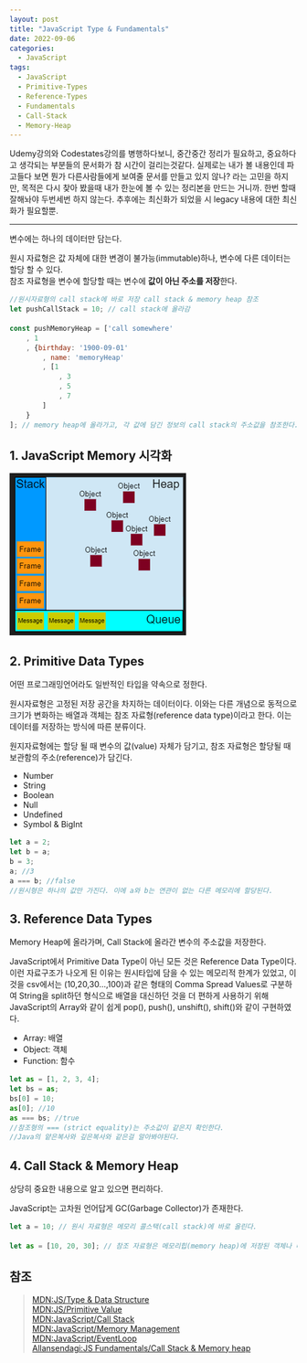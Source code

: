 ```yaml
---
layout: post
title: "JavaScript Type & Fundamentals"
date: 2022-09-06
categories:
  - JavaScript
tags:
  - JavaScript
  - Primitive-Types
  - Reference-Types
  - Fundamentals
  - Call-Stack
  - Memory-Heap
---
```


Udemy강의와 Codestates강의를 병행하다보니, 중간중간 정리가 필요하고, 중요하다고 생각되는 부분들의 문서화가 참 시간이 걸리는것같다. 실제로는 내가 볼 내용인데 파고들다 보면 뭔가 다른사람들에게 보여줄 문서를 만들고 있지 않나? 라는 고민을 하지만, 목적은 다시 찾아 봤을때 내가 한눈에 볼 수 있는 정리본을 만드는 거니까. 한번 할때 잘해놔야 두번세번 하지 않는다. 추후에는 최신화가 되었을 시 legacy 내용에 대한 최신화가 필요할뿐.

---

변수에는 하나의 데이터만 담는다.

원시 자료형은 값 자체에 대한 변경이 불가능(immutable)하나, 변수에 다른 데이터는 할당 할 수 있다.  
참조 자료형을 변수에 할당할 때는 변수에 **값이 아닌 주소를 저장**한다.

```javascript
//원시자료형의 call stack에 바로 저장 call stack & memory heap 참조
let pushCallStack = 10; // call stack에 올라감

const pushMemoryHeap = ['call somewhere'
    , 1
    , {birthday: '1900-09-01'
        , name: 'memoryHeap'
        , [1
            , 3
            , 5
            , 7
        ]
    }
]; // memory heap에 올라가고, 각 값에 담긴 정보의 call stack의 주소값을 참조한다.
```

## 1. JavaScript Memory 시각화

![출처 : MDN](/assets/img/220906-js-memory.png)

## 2. Primitive Data Types

어떤 프로그래밍언어라도 일반적인 타입을 약속으로 정한다.

원시자료형은 고정된 저장 공간을 차지하는 데이터이다. 이와는 다른 개념으로 동적으로 크기가 변화하는 배열과 객체는 참조 자료형(reference data type)이라고 한다. 이는 데이터를 저장하는 방식에 따른 분류이다.

원지자료형에는 할당 될 때 변수의 값(value) 자체가 담기고, 참조 자료형은 할당될 때 보관함의 주소(reference)가 담긴다.

- Number
- String
- Boolean
- Null
- Undefined
- Symbol & BigInt

```javascript
let a = 2;
let b = a;
b = 3;
a; //3
a === b; //false
//원시형은 하나의 값만 가진다. 이에 a와 b는 연관이 없는 다른 메모리에 할당된다.
```

## 3. Reference Data Types

Memory Heap에 올라가며, Call Stack에 올라간 변수의 주소값을 저장한다.

JavaScript에서 Primitive Data Type이 아닌 모든 것은 Reference Data Type이다. 이런 자료구조가 나오게 된 이유는 원시타입에 담을 수 있는 메모리적 한계가 있었고, 이것을 csv에서는 (10,20,30...,100)과 같은 형태의 Comma Spread Values로 구분하여 String을 split하던 형식으로 배열을 대신하던 것을 더 편하게 사용하기 위해 JavaScript의 Array와 같이 쉽게 pop(), push(), unshift(), shift()와 같이 구현하였다.

- Array: 배열
- Object: 객체
- Function: 함수

```javascript
let as = [1, 2, 3, 4];
let bs = as;
bs[0] = 10;
as[0]; //10
as === bs; //true
//참조형의 === (strict equality)는 주소값이 같은지 확인한다.
//Java의 얕은복사와 깊은복사와 같은걸 알아봐야된다.
```

## 4. Call Stack & Memory Heap

상당히 중요한 내용으로 알고 있으면 편리하다.

JavaScript는 고차원 언어답게 GC(Garbage Collector)가 존재한다.

```javascript
let a = 10; // 원시 자료형은 메모리 콜스택(call stack)에 바로 올린다.

let as = [10, 20, 30]; // 참조 자료형은 메모리힙(memory heap)에 저장된 객체나 배열이 각 변수의 콜스택에 주소를 참조한다.
```

## 참조

> [MDN:JS/Type & Data Structure](https://developer.mozilla.org/ko/docs/Web/JavaScript/Data_structures)  
> [MDN:JS/Primitive Value](https://developer.mozilla.org/ko/docs/Glossary/Primitive)  
> [MDN:JavaScript/Call Stack](https://developer.mozilla.org/ko/docs/Glossary/Call_stack)  
> [MDN:JavaScript/Memory Management](https://developer.mozilla.org/ko/docs/Web/JavaScript/Memory_Management)  
> [MDN:JavaScript/EventLoop](https://developer.mozilla.org/ko/docs/Web/JavaScript/EventLoop)  
> [Allansendagi:JS Fundamentals/Call Stack & Memory heap](https://medium.com/@allansendagi/javascript-fundamentals-call-stack-and-memory-heap-401eb8713204)
